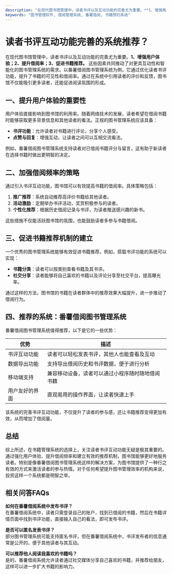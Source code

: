 ```yaml
---
description: "在现代图书馆管理中，读者书评以及互动功能的完善尤为重要。**1、增强用户体验；2、提升借阅率；3、促进书籍推荐。** 这些因素共同推动了对更具互动性和智能化的图书管理系统的需求。以番薯借阅图书管理系统为例，它通过优化读者书评功能，提升了书籍的可见性和借阅率。通过在系统中引用读者的评价和反馈，图书馆不仅能吸引更多读者，还能促进阅读氛围的形成。"
keywords: "图书管理软件, 借阅管理系统, 番薯借阅, 书籍预约系统"
---
```

# 读者书评互动功能完善的系统推荐？

在现代图书馆管理中，读者书评以及互动功能的完善尤为重要。**1、增强用户体验；2、提升借阅率；3、促进书籍推荐。** 这些因素共同推动了对更具互动性和智能化的图书管理系统的需求。以番薯借阅图书管理系统为例，它通过优化读者书评功能，提升了书籍的可见性和借阅率。通过在系统中引用读者的评价和反馈，图书馆不仅能吸引更多读者，还能促进阅读氛围的形成。

## **一、提升用户体验的重要性**

用户体验直接影响到图书馆的利用率。随着网络技术的发展，读者希望在借阅书籍时能够获取更多背景信息和其他读者的看法。正规的图书管理系统应该具备：

- **书评功能**：允许读者对书籍进行评论，分享个人感受。
- **点赞与回复**：增强互动，让读者之间可以互相交流看法。

例如，番薯借阅图书管理系统支持读者对已借阅书籍评分与留言，这有助于新读者在选择书籍时做出更明智的决定。

## **二、加强借阅频率的策略**

通过引入书评互动功能，图书馆可以有效提高书籍的借阅率。具体策略包括：

1. **推广推荐**：系统自动推荐高评价书籍给其他读者。
2. **活动激励**：定期举办书评活动，奖赏积极参与的读者。
3. **个性化推荐**：根据历史借阅记录与书评，为读者推送感兴趣的新书。

这些措施不仅能活跃图书馆的氛围，也能鼓励读者多参与书籍借阅。

## **三、促进书籍推荐机制的建立**

一个优秀的图书管理系统能够有效促进书籍推荐。例如，搭载书评功能的系统可以实现：

- **书籍分类**：读者可以按类别查看书籍及其书评。
- **社交分享**：读者能够将自己喜欢的书籍以及评论分享至社交平台，提高曝光率。

通过这样的方法，图书馆的书籍在读者群体中的推荐效果大幅提升，进一步推动了借阅行为。

## **四、推荐的系统：番薯借阅图书管理系统**

番薯借阅图书管理系统值得推荐，以下是它的一些优势：

| 优势           | 描述                                               |
|----------------|----------------------------------------------------|
| 书评互动功能   | 读者可以轻松发表书评，其他人也能查看及互动       |
| 数据导出功能   | 支持导出借阅历史和书评数据，便于进行分析         |
| 移动端支持     | 兼容移动设备，读者可以通过小程序随时随地借阅书籍 |
| 用户友好的界面 | 直观易用的操作界面，让读者快速上手               |

该系统的完善书评互动功能，不仅提升了读者的参与感，还让书籍推荐变得更加有效，从而增加了借阅量。

## **总结**

综上所述，在书籍管理系统的选择上，关注读者书评互动功能无疑是极其重要的。通过强化用户体验、提升借阅频率和建立有效的推荐机制，图书馆能够更好地服务读者。特别是像番薯借阅图书管理系统这样的解决方案，为图书馆提供了一种行之有效的方式来激活读者的参与热情。对于任何希望提升图书管理效率的机构来说，投资这样一个系统都是明智之举。

## 相关问答FAQs

**如何在番薯借阅系统中发布书评？**  
在番薯借阅系统中，读者只需登录自己的账户，找到已借阅的书籍，然后在书籍详情页面中找到书评功能，直接输入自己的看法，即可发布书评。

**是否可以匿名发表书评？**  
部分图书管理系统可能支持匿名书评，但在番薯借阅系统中，书评发布者的信息通常是公开的，便于其他读者与其互动。

**可以推荐他人阅读我喜欢的书籍吗？**  
是的，番薯借阅系统允许读者通过社交媒体分享自己喜欢的书籍，并推荐给朋友，这样可以进一步扩大书籍的影响力。

